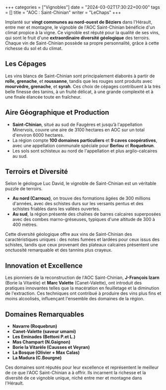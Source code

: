 +++
categories = ["Vignobles"]
date = "2024-03-02T17:30:22+00:00"
tags = [] 
title = "AOC : Saint-Chinian"
writer = "LeChaps"
+++

Implanté sur **vingt communes au nord-ouest de Béziers** dans l'Hérault, entre mer et montagne, le vignoble de l'AOC Saint-Chinian bénéficie d'un climat propice à la vigne. Ce vignoble est réputé pour la qualité de ses vins, qui sont le fruit d'une **extraordinaire diversité géologique** des terroirs. Chaque vin de Saint-Chinian possède sa propre personnalité, grâce à cette richesse du sol et du climat.

## Les Cépages

Les vins blancs de Saint-Chinian sont principalement élaborés à partir de **rolle, grenache**, et **roussanne**, tandis que les rouges sont produits avec **mourvèdre, grenache**, et **syrah**. Ces choix de cépages contribuent à la très belle finesse des tanins, à un fruité délicat, à une grande complexité et à une finale élancée toute en fraîcheur.

## Aire Géographique et Production

- **Saint-Chinian**, situé au sud de Faugères et jusqu’à l'appellation Minervois, couvre une aire de 3100 hectares en AOC sur un total d'environ 6000 hectares.
- La région compte **100 domaines particuliers** et **9 caves coopératives**, avec une appellation communale spéciale pour **Berlou** et **Roquebrun**.
- Les sols sont schisteux au nord de l'appellation et plus argilo-calcaires au sud.

## Terroirs et Diversité

Selon le géologue Luc David, le vignoble de Saint-Chinian est un véritable puzzle de terroirs. 

- **Au nord (Carroux)**, on trouve des formations âgées de 300 millions d'années, avec des schistes durs sur les versants pentus et des schistes friables dans les vallées ouvertes.
- **Au sud**, la région présente des chaînes de barres calcaires superposées avec des combes marno-gréseuses, typiques d'une altitude de 300 à 400 mètres.

Cette diversité géologique offre aux vins de Saint-Chinian des caractéristiques uniques : des notes fumées et lardées pour ceux issus des schistes, tandis que ceux provenant des plateaux calcaires présentent une onctuosité remarquable et des tannins plus crayeux.

## Innovation et Excellence

Les pionniers de la reconstruction de l'AOC Saint-Chinian, **J-François Izarn** (Borie la Vitarèle) et **Marc Valette** (Canet-Valette), ont introduit des pratiques innovantes telles que la macération en feuilletage et la diminution de l'extraction. Ces techniques ont contribué à produire des vins plus fins et moins alcoolisés, influençant l'ensemble des domaines de la région.

## Domaines Remarquables

- **Navarre (Roquebrun)**
- **Canet-Valette (saveur umami)**
- **Les Eminades (Bettoni P.et L.)**
- **Mas Champart (N.Gaignon)**
- **Borie la Vitarèle (Causses et Veyran)**
- **La Bosque (Olivier + Max Calas)**
- **La Madura (C.Bourgne)**

Ces domaines sont réputés pour leur excellence et représentent le meilleur de ce que l'AOC Saint-Chinian a à offrir. Ils incarnent la richesse et la diversité de ce vignoble unique, niché entre mer et montagne dans l'Hérault.
